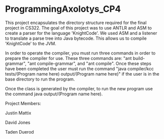 # ProgrammingAxolotys_CP4

This project encapsulates the directory structure required for the final project in CS322. The goal of this project was to use ANTLR and ASM to create a parser for the language 'KnightCode'. We used ASM and a listener to translate a parse tree into Java bytecode. This allows us to compile 'KnightCode' to the JVM. 

In order to operate the compiler, you must run three commands in order to prepare the compiler for use. These three commands are: "ant build-grammar", "ant compile-grammar", and "ant compile". Once these steps have been completed the user must run the command "java compiler/kcc tests/(Program name here) output/(Program name here)" if the user is in the base directory to run the program.

Once the class is generated by the compiler, to run the new program use the command java output/(Program name here).

Project Members:

Justin Mattix

David Jones

Taden Duerod
